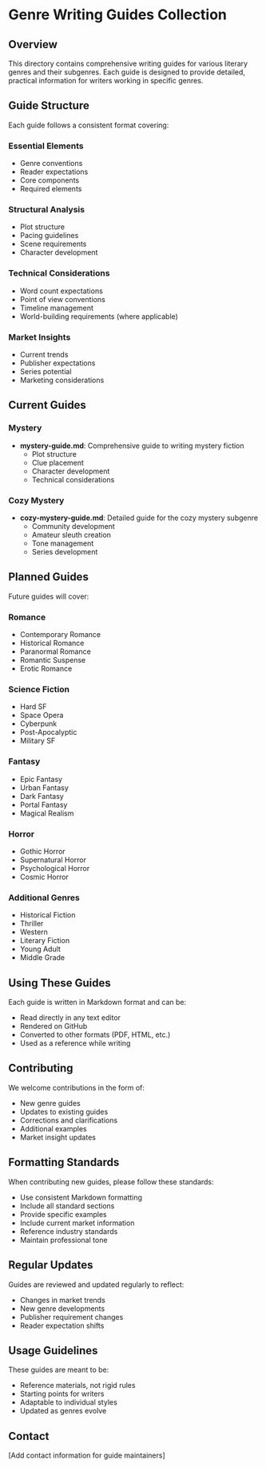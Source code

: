 # Genre Writing Guides Collection

## Overview
This directory contains comprehensive writing guides for various literary genres and their subgenres. Each guide is designed to provide detailed, practical information for writers working in specific genres.

## Guide Structure
Each guide follows a consistent format covering:

### Essential Elements
- Genre conventions
- Reader expectations
- Core components
- Required elements

### Structural Analysis
- Plot structure
- Pacing guidelines
- Scene requirements
- Character development

### Technical Considerations
- Word count expectations
- Point of view conventions
- Timeline management
- World-building requirements (where applicable)

### Market Insights
- Current trends
- Publisher expectations
- Series potential
- Marketing considerations

## Current Guides

### Mystery
- **mystery-guide.md**: Comprehensive guide to writing mystery fiction
  - Plot structure
  - Clue placement
  - Character development
  - Technical considerations

### Cozy Mystery
- **cozy-mystery-guide.md**: Detailed guide for the cozy mystery subgenre
  - Community development
  - Amateur sleuth creation
  - Tone management
  - Series development

## Planned Guides
Future guides will cover:

### Romance
- Contemporary Romance
- Historical Romance
- Paranormal Romance
- Romantic Suspense
- Erotic Romance

### Science Fiction
- Hard SF
- Space Opera
- Cyberpunk
- Post-Apocalyptic
- Military SF

### Fantasy
- Epic Fantasy
- Urban Fantasy
- Dark Fantasy
- Portal Fantasy
- Magical Realism

### Horror
- Gothic Horror
- Supernatural Horror
- Psychological Horror
- Cosmic Horror

### Additional Genres
- Historical Fiction
- Thriller
- Western
- Literary Fiction
- Young Adult
- Middle Grade

## Using These Guides
Each guide is written in Markdown format and can be:
- Read directly in any text editor
- Rendered on GitHub
- Converted to other formats (PDF, HTML, etc.)
- Used as a reference while writing

## Contributing
We welcome contributions in the form of:
- New genre guides
- Updates to existing guides
- Corrections and clarifications
- Additional examples
- Market insight updates

## Formatting Standards
When contributing new guides, please follow these standards:
- Use consistent Markdown formatting
- Include all standard sections
- Provide specific examples
- Include current market information
- Reference industry standards
- Maintain professional tone

## Regular Updates
Guides are reviewed and updated regularly to reflect:
- Changes in market trends
- New genre developments
- Publisher requirement changes
- Reader expectation shifts

## Usage Guidelines
These guides are meant to be:
- Reference materials, not rigid rules
- Starting points for writers
- Adaptable to individual styles
- Updated as genres evolve

## Contact
[Add contact information for guide maintainers]